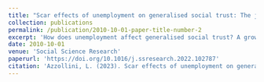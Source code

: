 ```yaml
---
title: "Scar effects of unemployment on generalised social trust: The joint impact of individual and contextual unemployment across Europe"
collection: publications
permalink: /publication/2010-10-01-paper-title-number-2
excerpt: 'How does unemployment affect generalised social trust? A growing body of work has analysed the scar effects of unemployment on trust. However, this literature has not yet addressed the moderating role of contextual unemployment. In this article, we extend a theoretical framework positing that individual and contextual unemployment depress generalised social trust and formulate competing hypotheses on their interaction. We test these hypotheses relying on Rounds 4–9 (2008–2018) of the European Social Survey, for up to 29 countries and 227 regions. Results from three-level multilevel models indicate that individual and contextual unemployment are associated with lower trust, although at the macro-level this holds only for cross-sectional unemployment. At the macro-micro level, we find that lower cross-sectional unemployment rates powerfully exacerbate the individual association, while the latter becomes not significant at higher cross-sectional rates. These findings highlight that individual and contextual unemployment are central to illuminate social trust patterns.'
date: 2010-10-01
venue: 'Social Science Research'
paperurl: 'https://doi.org/10.1016/j.ssresearch.2022.102787'
citation: 'Azzollini, L. (2023). Scar effects of unemployment on generalised social trust: The joint impact of individual and contextual unemployment across Europe. Social Science Research, 109, 102787.&quot; <i>Journal 1</i>. 1(2).'
---
```

